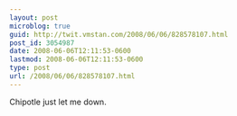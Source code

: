 ```yaml
---
layout: post
microblog: true
guid: http://twit.vmstan.com/2008/06/06/828578107.html
post_id: 3054987
date: 2008-06-06T12:11:53-0600
lastmod: 2008-06-06T12:11:53-0600
type: post
url: /2008/06/06/828578107.html
---
```

Chipotle just let me down.
